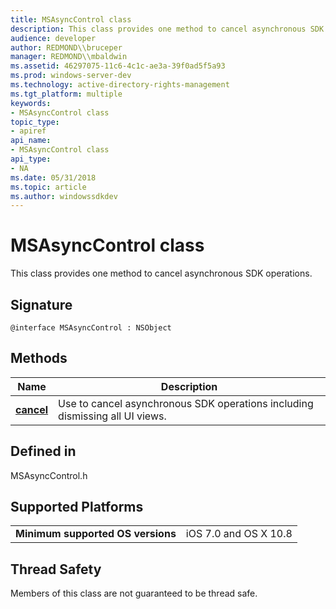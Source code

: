 ```yaml
---
title: MSAsyncControl class
description: This class provides one method to cancel asynchronous SDK operations.
audience: developer
author: REDMOND\\bruceper
manager: REDMOND\\mbaldwin
ms.assetid: 46297075-11c6-4c1c-ae3a-39f0ad5f5a93
ms.prod: windows-server-dev
ms.technology: active-directory-rights-management
ms.tgt_platform: multiple
keywords:
- MSAsyncControl class
topic_type:
- apiref
api_name:
- MSAsyncControl class
api_type:
- NA
ms.date: 05/31/2018
ms.topic: article
ms.author: windowssdkdev
---
```


# MSAsyncControl class

This class provides one method to cancel asynchronous SDK operations.

## Signature

``` syntax
@interface MSAsyncControl : NSObject
```

## Methods



| Name                                                      | Description                                                                             |
|-----------------------------------------------------------|-----------------------------------------------------------------------------------------|
| [**cancel**](msasynccontrol-cancel-method.md)<br/> | Use to cancel asynchronous SDK operations including dismissing all UI views.<br/> |



 

## Defined in

MSAsyncControl.h

## Supported Platforms



|                                              |                                  |
|----------------------------------------------|----------------------------------|
| **Minimum supported OS versions**<br/> | iOS 7.0 and OS X 10.8<br/> |



 

## Thread Safety

Members of this class are not guaranteed to be thread safe.

 

 





